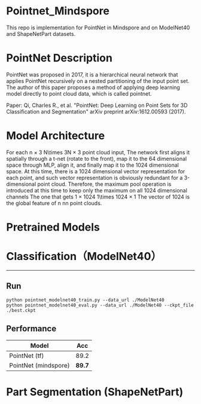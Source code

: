 # Pointnet_Mindspore
This repo is implementation for PointNet in Mindspore and on ModelNet40 and ShapeNetPart datasets.
# PointNet Description
PointNet was proposed in 2017, it is a hierarchical neural network that applies PointNet recursively on a nested partitioning of the input point set. The author of this paper proposes a method of applying deep learning model directly to point cloud data, which is called pointnet.

Paper: Qi, Charles R., et al. "PointNet: Deep Learning on Point Sets for 3D Classification and Segmentation" arXiv preprint arXiv:1612.00593 (2017).
# Model Architecture
For each n × 3 N\times 3N × 3 point cloud input, The network first aligns it spatially through a t-net (rotate to the front), map it to the 64 dimensional space through MLP, align it, and finally map it to the 1024 dimensional space. At this time, there is a 1024 dimensional vector representation for each point, and such vector representation is obviously redundant for a 3-dimensional point cloud. Therefore, the maximum pool operation is introduced at this time to keep only the maximum on all 1024 dimensional channels The one that gets 1 × 1024 1\times 1024 × 1 The vector of 1024 is the global feature of n nn point clouds.
# Pretrained Models

# Classification（ModelNet40）
***
## Run
```
python pointnet_modelnet40_train.py --data_url ./ModelNet40
python pointnet_modelnet40_eval.py --data_url ./ModelNet40 --ckpt_file ./best.ckpt
```
## Performance
|Model  | Acc |
|--|--|
| PointNet (tf) | 89.2 |
| PointNet (mindspore) | **89.7** |

# Part Segmentation (ShapeNetPart)
